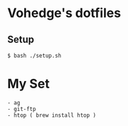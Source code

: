 # Vohedge's dotfiles

## Setup

	$ bash ./setup.sh

# My Set

	- ag
	- git-ftp
	- htop ( brew install htop )

